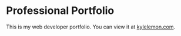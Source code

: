 # Professional Portfolio
This is my web developer portfolio. You can view it at [kylelemon.com](http://kylelemon.com).
